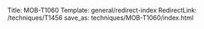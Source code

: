 Title: MOB-T1060
Template: general/redirect-index
RedirectLink: /techniques/T1456
save_as: techniques/MOB-T1060/index.html